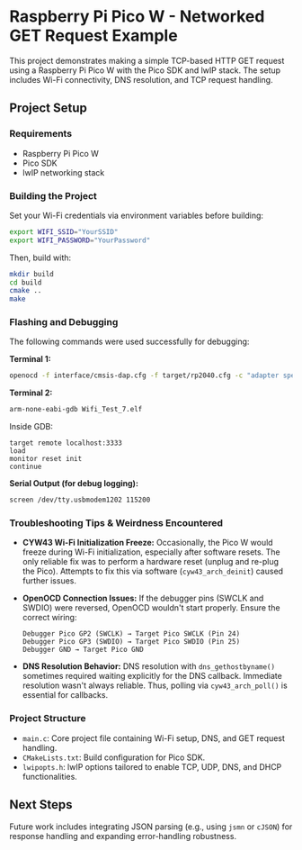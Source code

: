 # Raspberry Pi Pico W - Networked GET Request Example

This project demonstrates making a simple TCP-based HTTP GET request using a Raspberry Pi Pico W with the Pico SDK and lwIP stack. The setup includes Wi-Fi connectivity, DNS resolution, and TCP request handling.

## Project Setup

### Requirements

- Raspberry Pi Pico W
- Pico SDK
- lwIP networking stack

### Building the Project

Set your Wi-Fi credentials via environment variables before building:

```bash
export WIFI_SSID="YourSSID"
export WIFI_PASSWORD="YourPassword"
```

Then, build with:

```bash
mkdir build
cd build
cmake ..
make
```

### Flashing and Debugging

The following commands were used successfully for debugging:

**Terminal 1:**

```bash
openocd -f interface/cmsis-dap.cfg -f target/rp2040.cfg -c "adapter speed 1000"
```

**Terminal 2:**

```bash
arm-none-eabi-gdb Wifi_Test_7.elf
```

Inside GDB:

```gdb
target remote localhost:3333
load
monitor reset init
continue
```

**Serial Output (for debug logging):**

```bash
screen /dev/tty.usbmodem1202 115200
```

### Troubleshooting Tips & Weirdness Encountered

- **CYW43 Wi-Fi Initialization Freeze:** Occasionally, the Pico W would freeze during Wi-Fi initialization, especially after software resets. The only reliable fix was to perform a hardware reset (unplug and re-plug the Pico). Attempts to fix this via software (`cyw43_arch_deinit`) caused further issues.

- **OpenOCD Connection Issues:** If the debugger pins (SWCLK and SWDIO) were reversed, OpenOCD wouldn't start properly. Ensure the correct wiring:

  ```
  Debugger Pico GP2 (SWCLK) → Target Pico SWCLK (Pin 24)
  Debugger Pico GP3 (SWDIO) → Target Pico SWDIO (Pin 25)
  Debugger GND → Target Pico GND
  ```

- **DNS Resolution Behavior:** DNS resolution with `dns_gethostbyname()` sometimes required waiting explicitly for the DNS callback. Immediate resolution wasn't always reliable. Thus, polling via `cyw43_arch_poll()` is essential for callbacks.

### Project Structure

- `main.c`: Core project file containing Wi-Fi setup, DNS, and GET request handling.
- `CMakeLists.txt`: Build configuration for Pico SDK.
- `lwipopts.h`: lwIP options tailored to enable TCP, UDP, DNS, and DHCP functionalities.

## Next Steps

Future work includes integrating JSON parsing (e.g., using `jsmn` or `cJSON`) for response handling and expanding error-handling robustness.

